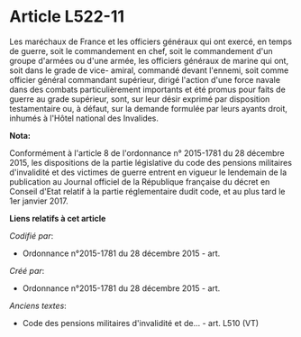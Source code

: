 # Article L522-11

Les maréchaux de France et les officiers généraux qui ont exercé, en temps de guerre, soit le commandement en chef, soit le
commandement d'un groupe d'armées ou d'une armée, les officiers généraux de marine qui ont, soit dans le grade de vice-
amiral, commandé devant l'ennemi, soit comme officier général commandant supérieur, dirigé l'action d'une force navale dans
des combats particulièrement importants et été promus pour faits de guerre au grade supérieur, sont, sur leur désir exprimé
par disposition testamentaire ou, à défaut, sur la demande formulée par leurs ayants droit, inhumés à l'Hôtel national des
Invalides.

**Nota:**

Conformément à l'article 8 de l'ordonnance n° 2015-1781 du 28 décembre 2015, les dispositions de la partie législative du
code des pensions militaires d'invalidité et des victimes de guerre entrent en vigueur le lendemain de la publication au
Journal officiel de la République française du décret en Conseil d'Etat relatif à la partie réglementaire dudit code, et au
plus tard le 1er janvier 2017.

**Liens relatifs à cet article**

_Codifié par_:

  - Ordonnance n°2015-1781 du 28 décembre 2015 - art.

_Créé par_:

  - Ordonnance n°2015-1781 du 28 décembre 2015 - art.

_Anciens textes_:

  - Code des pensions militaires d'invalidité et de... - art. L510 (VT)
